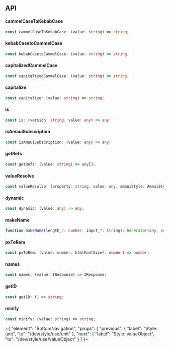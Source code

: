 

## API

#### cammelCaseToKebabCase

```ts
const cammelCaseToKebabCase: (value: string) => string;
```

#### kebabCasetoCammelCase

```ts
const kebabCasetoCammelCase: (value: string) => string;
```

#### capitalizedCammelCase

```ts
const capitalizedCammelCase: (value: string) => string;
```

#### capitalize

```ts
const capitalize: (value: string) => string;
```

#### is

```ts
const is: (version: string, value: any) => any;
```

#### isAmauiSubscription

```ts
const isAmauiSubscription: (value: any) => any;
```

#### getRefs

```ts
const getRefs: (value: string) => any[];
```

#### valueResolve

```ts
const valueResolve: (property: string, value: any, amauiStyle: AmauiStyle) => IAmauiStyleRuleValue;
```

#### dynamic

```ts
const dynamic: (value: any) => any;
```

#### makeName

```ts
function makeName(length_?: number, input_?: string): Generator<any, void, unknown>;
```

#### pxToRem

```ts
const pxToRem: (value: number, htmlFontSize?: number) => number;
```

#### names

```ts
const names: (value: IResponse) => IResponse;
```

#### getID

```ts
const getID: () => string;
```

#### minify

```ts
const minify: (value: string) => string;
```


~{
  "element": "BottomNavigation",
  "props": {
    "previous": {
      "label": "Style: unit",
      "to": "/dev/style/use/unit"
    },
    "next": {
      "label": "Style: valueObject",
      "to": "/dev/style/use/valueObject"
    }
  }
}~
